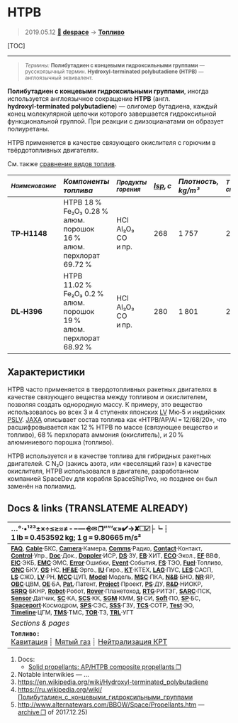 # HTPB
> 2019.05.12 **[🚀](../index/index.md) [despace](index.md)** → **[Топливо](fuel.md)**

[TOC]

---

> <small>*Термины:* **Полибутадиен с концевыми гидроксильными группами** — русскоязычный термин. **Hydroxyl‑terminated polybutadiene (HTPB)** — англоязычный эквивалент.</small>

**Полибутадиен с концевыми гидроксильными группами**, иногда используется англоязычное сокращение **HTPB** (англ. **hydroxyl‑terminated polybutadiene**) — олигомер бутадиена, каждый конец молекулярной цепочки которого завершается гидроксильной функциональной группой. При реакции с диизоцианатами он образует полиуретаны.

HTPB применяется в качестве связующего окислителя с горючим в твёрдотопливных двигателях.

См. также [сравнение видов топлив](fuel.md).

|<small>*Наименование*|*Компоненты топлива*|<small>*Продукты<br> горения*|*[Isp](isp.md), с*|*Плотность,<br> kg/m³*|<small>*Т в камере<br> сгорания, К*|
|:--|:--|:--|:--|:--|:--|
|**TP‑H1148**|HTPB 18 %<br> Fe₂O₃ 0.28 %<br> алюм. порошок 16 %<br> алюм. перхлорат 69.72 %|HCl<br> Al₂O₃<br> CO<br> и пр.|268|1 757|2 000|
|**DL‑H396**|HTPB 11.02 %<br> Fe₂O₃ 0.2 %<br> алюм. порошок 19 %<br> алюм. перхлорат 68.92 %|HCl<br> Al₂O₃<br> CO<br> и пр.|280|1 801|2 000|



## Характеристики
HTPB часто применяется в твердотопливных ракетных двигателях в качестве связующего вещества между топливом и окислителем, позволяя создать однородную массу. К примеру, это вещество использовалось во всех 3 и 4 ступенях японских [LV](lv.md) Мю‑5 и индийских [PSLV](pslv.md). [JAXA](zz_jaxa.md) описывает состав топлива как «HTPB/AP/Al = 12/68/20», что расшифровывается как 12 % HTPB по массе (связующее вещество и топливо), 68 % перхлората аммония (окислитель), и 20 % алюминиевого порошка (топливо).

HTPB используется и в качестве топлива для гибридных ракетных двигателей. С N₂O (закись азота, или «веселящий газ») в качестве окислителя, HTPB использовался в двигателе, разработанном компанией SpaceDev для корабля SpaceShipTwo, но позднее он был заменён на полиамид.



<p style="page-break-after:always"> </p>

## Docs & links (TRANSLATEME ALREADY)
|…°·•¹²³±×÷≤≥≈≠ ‑ −— ⎆✉ ❐“”’«»✔→✘☐☑├┕┆ 1 lb = 0.453592 kg; 1 g = 9.80665 m/s²|
|:--|
|<small>**[FAQ](faq.md)**, **[Cable](cable.md)**·БКС, **[Camera](cam.md)**·Камера, **[Comms](comms.md)**·Радио, **[Contact](contact.md)**·Контакт, **[Control](control.md)**·Упр., **[Doc](doc.md)**·Док., **[Doppler](doppler.md)**·ИСР, **[DS](ds.md)**·ЗУ, **[EB](eb.md)**·ХИТ, **[ECO](ecology.md)**·Экол., **[EF](ef.md)**·ВВФ, **[ElC](elc.md)**·ЭКБ, **[EMC](emc.md)**·ЭМС, **[Error](error.md)**·Ошибки, **[Event](event.md)**·События, **[FS](fs.md)**·ТЭО, **[Fuel](fuel.md)**·Топливо, **[GNC](gnc.md)**·БКУ, **[GS](scs.md)**·НС, **[HF&E](hfe.md)**·Эрго., **[IU](iu.md)**·Гиро., **[KT](kt.md)**·КТЕХ, **[LAG](lag.md)**·ПУC, **[LES](les.md)**·САСП, **[LS](ls.md)**·СЖО, **[LV](lv.md)**·РН, **[MCC](mcc.md)**·ЦУП, **[Model](model.md)**·Модель, **[MSC](sc.md)**·ПКА, **[N&B](nnb.md)**·БНО, **[NR](nr.md)**·ЯР, **[OBC](obc.md)**·ЦВМ, **[OE](oe.md)**·БА, **[Pat.](патент.md)**·Патент, **[Project](project.md)**·Проект, **[PS](ps.md)**·ДУ, **[R&D](rnd.md)**·НИОКР, **[SRRQ](srrq.md)**·БКНР, **[Robot](robotics.md)**·Робот, **[Rover](rover.md)**·Планетоход, **[RTG](rtg.md)**·РИТЭГ, **[SARC](sarc.md)**·ПСК, **[Sensor](sensor.md)**·Датчик, **[SC](sc.md)**·КА, **[SCS](scs.md)**·КК, **[SGM](sgm.md)**·КММ, **[SI](si.md)**·СИ, **[Soft](soft.md)**·ПО, **[SP](sp.md)**·БС, **[Spaceport](spaceport.md)**·Космодром, **[SPS](sps.md)**·СЭС, **[SSS](sss.md)**·ГЗУ, **[TCS](tcs.md)**·СОТР, **[Test](test.md)**·ЭО, **[Timeline](timeline.md)**·ЦГМ, **[TMS](tms.md)**·ТМС, **[TOR](tor.md)**·ТЗ, **[TRL](trl.md)**·УГТ</small>|
|*Sections & pages*|
|**`Топливо:`**<br> [Кавитация](cavitation.md) ┊ [Мятый газ](exhsteam.md) ┊ [Нейтрализация КРТ](нейтрализация_крт.md)|

   1. Docs:
      - [Solid propellants: AP/HTPB composite propellants ❐](f/fuel/htpb_1-s2.0-s1878535215000106-main.djvu)
   1. Notable interwikies — …
   1. <https://en.wikipedia.org/wiki/Hydroxyl-terminated_polybutadiene>
   1. <https://ru.wikipedia.org/wiki/Полибутадиен_с_концевыми_гидроксильными_группами>
   1. <http://www.alternatewars.com/BBOW/Space/Propellants.htm> — [archive ❐](f/fuel/alternatewars_com_spacecraft_propellants.djvu) of 2017.12.25)


